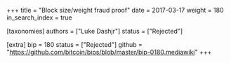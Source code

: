 +++
title = "Block size/weight fraud proof"
date = 2017-03-17
weight = 180
in_search_index = true

[taxonomies]
authors = ["Luke Dashjr"]
status = ["Rejected"]

[extra]
bip = 180
status = ["Rejected"]
github = "https://github.com/bitcoin/bips/blob/master/bip-0180.mediawiki"
+++

